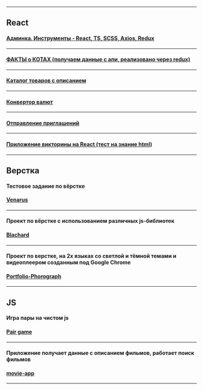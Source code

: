 ***
## React

#### [Админка. Инструменты - React, TS, SCSS, Axios, Redux](https://github.com/TimBad1/admin-example)
---

#### [ФАКТЫ о КОТАХ (получаем данные с апи, реализовано через redux)](https://timbad1.github.io/React-meowfacts/)
---

#### [Каталог товаров с описанием](https://timbad1.github.io/React-Api/)
---

#### [Конвертор валют](https://timbad1.github.io/currency-convertor/)
---

#### [Отправление приглашений](https://timbad1.github.io/react-list-users/)
---

#### [Приложение викторины на React (тест на знание html)](https://timbad1.github.io/react-quiz/)

***
## Верстка

#### Тестовое задание по вёрстке 
#### [Venarus](https://timbad1.github.io/venarus)
---
#### Проект по вёрстке с использованием различных js-библиотек
#### [Blachard](https://timbad1.github.io/Blanchard)
---
#### Проект по верстке, на 2х языках со светлой и тёмной темами и видеоплеером созданным под Google Chrome
#### [Portfolio-Phorograph](https://timbad1.github.io/portfolio-phorograph/portfolio-phorograph/)
***
## JS

#### Игра пары на чистом js
#### [Pair game](https://timbad1.github.io/pair-game/)
---
#### Приложение получает данные с описанием фильмов, работает поиск фильмов
#### [movie-app](https://timbad1.github.io/movie-app/)
***
